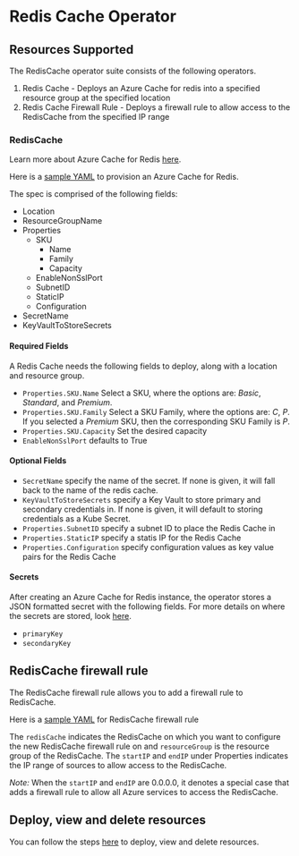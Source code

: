 # Redis Cache Operator

## Resources Supported

The RedisCache operator suite consists of the following operators.

1. Redis Cache - Deploys an Azure Cache for redis into a specified resource group at the specified location
2. Redis Cache Firewall Rule - Deploys a firewall rule to allow access to the RedisCache from the specified IP range

### RedisCache
Learn more about Azure Cache for Redis [here](https://docs.microsoft.com/en-us/azure/azure-cache-for-redis/cache-overview).

Here is a [sample YAML](/config/samples/azure_v1alpha1_rediscache.yaml) to provision an Azure Cache for Redis.

The spec is comprised of the following fields:
- Location
- ResourceGroupName
- Properties
    - SKU
        - Name
        - Family
        - Capacity
    - EnableNonSslPort
    - SubnetID
    - StaticIP
    - Configuration
- SecretName
- KeyVaultToStoreSecrets

#### Required Fields

A Redis Cache needs the following fields to deploy, along with a location and resource group.

* `Properties.SKU.Name` Select a SKU, where the options are: _Basic_, _Standard_, and _Premium_.
* `Properties.SKU.Family` Select a SKU Family, where the options are: _C_, _P_. If you selected a _Premium_ SKU, then the corresponding SKU Family is _P_.
* `Properties.SKU.Capacity` Set the desired capacity 
* `EnableNonSslPort` defaults to True

#### Optional Fields

* `SecretName` specify the name of the secret. If none is given, it will fall back to the name of the redis cache.
* `KeyVaultToStoreSecrets` specify a Key Vault to store primary and secondary credentials in. If none is given, it will default to storing credentials as a Kube Secret.
* `Properties.SubnetID` specify a subnet ID to place the Redis Cache in
* `Properties.StaticIP` specify a statis IP for the Redis Cache
* `Properties.Configuration` specify configuration values as key value pairs for the Redis Cache

#### Secrets

After creating an Azure Cache for Redis instance, the operator stores a JSON formatted secret with the following fields. For more details on where the secrets are stored, look [here](/docs/secrets.md).

* `primaryKey`
* `secondaryKey`

## RedisCache firewall rule

The RedisCache firewall rule allows you to add a firewall rule to RedisCache.

Here is a [sample YAML](https://github.com/Azure/azure-service-operator/blob/master/config/samples/azure_v1alpha1_rediscachefirewallrule.yaml) for RedisCache firewall rule

The `redisCache` indicates the RedisCache on which you want to configure the new RedisCache firewall rule on and `resourceGroup` is the resource group of the RedisCache. The `startIP` and `endIP`  under Properties indicates the IP range of sources to allow access to the RedisCache.

_Note:_ When the `startIP` and `endIP` are 0.0.0.0, it denotes a special case that adds a firewall rule to allow all Azure services to access the RedisCache.


## Deploy, view and delete resources

You can follow the steps [here](/docs/topics/resourceprovision.md) to deploy, view and delete resources.
